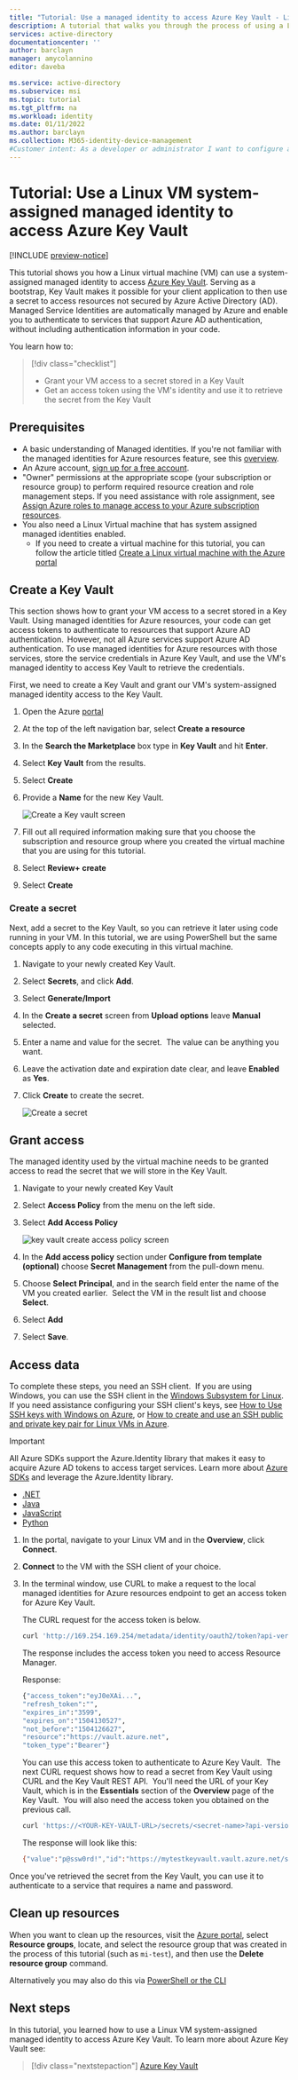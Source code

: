 ```yaml
---
title: "Tutorial: Use a managed identity to access Azure Key Vault - Linux"
description: A tutorial that walks you through the process of using a Linux VM system-assigned managed identity to access Azure Resource Manager.
services: active-directory
documentationcenter: ''
author: barclayn
manager: amycolannino
editor: daveba

ms.service: active-directory
ms.subservice: msi
ms.topic: tutorial
ms.tgt_pltfrm: na
ms.workload: identity
ms.date: 01/11/2022
ms.author: barclayn
ms.collection: M365-identity-device-management
#Customer intent: As a developer or administrator I want to configure a Linux virtual machine to retrieve a secret from key vault using a managed identity and have a simple way to validate my configuration before using it for development
---
```


# Tutorial: Use a Linux VM system-assigned managed identity to access Azure Key Vault 

[!INCLUDE [preview-notice](../../../includes/active-directory-msi-preview-notice.md)]

This tutorial shows you how a Linux virtual machine (VM) can use a system-assigned managed identity to access [Azure Key Vault](../../key-vault/general/overview.md). Serving as a bootstrap, Key Vault makes it possible for your client application to then use a secret to access resources not secured by Azure Active Directory (AD). Managed Service Identities are automatically managed by Azure and enable you to authenticate to services that support Azure AD authentication, without including authentication information in your code.

You learn how to:

> [!div class="checklist"]
> * Grant your VM access to a secret stored in a Key Vault 
> * Get an access token using the VM's identity and use it to retrieve the secret from the Key Vault 
 
## Prerequisites

- A basic understanding of Managed identities. If you're not familiar with the managed identities for Azure resources feature, see this [overview](overview.md). 
- An Azure account, [sign up for a free account](https://azure.microsoft.com/free/).
- "Owner" permissions at the appropriate scope (your subscription or resource group) to perform required resource creation and role management steps. If you need assistance with role assignment, see [Assign Azure roles to manage access to your Azure subscription resources](../../role-based-access-control/role-assignments-portal.md).
- You also need a Linux Virtual machine that has system assigned managed identities enabled.
  - If you need to create  a virtual machine for this tutorial, you can follow the article titled [Create a Linux virtual machine with the Azure portal](../../virtual-machines/linux/quick-create-portal.md#create-virtual-machine)


## Create a Key Vault  

This section shows how to grant your VM access to a secret stored in a Key Vault. Using managed identities for Azure resources, your code can get access tokens to authenticate to resources that support Azure AD authentication.  However, not all Azure services support Azure AD authentication. To use managed identities for Azure resources with those services, store the service credentials in Azure Key Vault, and use the VM's managed identity to access Key Vault to retrieve the credentials.

First, we need to create a Key Vault and grant our VM's system-assigned managed identity access to the Key Vault.

1. Open the Azure [portal](https://portal.azure.com/)
1. At the top of the left navigation bar, select **Create a resource**  
1. In the **Search the Marketplace** box type in **Key Vault** and hit **Enter**.  
1. Select **Key Vault** from the results.
1. Select **Create**
1. Provide a **Name** for the new Key Vault.

    ![Create a Key vault screen](./media/tutorial-linux-vm-access-nonaad/create-key-vault.png)

1. Fill out all required information making sure that you choose the subscription and resource group where you created the virtual machine that you are using for this tutorial.
1. Select **Review+ create**
1. Select **Create**

### Create a secret

Next, add a secret to the Key Vault, so you can retrieve it later using code running in your VM. In this tutorial, we are using PowerShell but the same concepts apply to any code executing in this virtual machine.

1. Navigate to your newly created Key Vault.
1. Select **Secrets**, and click **Add**.
1. Select **Generate/Import**
1. In the **Create a secret** screen from **Upload options** leave **Manual** selected.
1. Enter a name and value for the secret.  The value can be anything you want. 
1. Leave the activation date and expiration date clear, and leave **Enabled** as **Yes**. 
1. Click **Create** to create the secret.

   ![Create a secret](./media/tutorial-linux-vm-access-nonaad/create-secret.png)

## Grant access

The managed identity used by the virtual machine needs to be granted access to read the secret that we will store in the Key Vault.

1. Navigate to your newly created Key Vault
1. Select **Access Policy** from the menu on the left side.
1. Select **Add Access Policy**

   ![key vault create access policy screen](./media/tutorial-linux-vm-access-nonaad/key-vault-access-policy.png)

1. In the **Add access policy** section under **Configure from template (optional)** choose **Secret Management** from the pull-down menu.
1. Choose **Select Principal**, and in the search field enter the name of the VM you created earlier.  Select the VM in the result list and choose **Select**.
1. Select **Add**
1. Select **Save**.

## Access data

To complete these steps, you need an SSH client.  If you are using Windows, you can use the SSH client in the [Windows Subsystem for Linux](/windows/wsl/about). If you need assistance configuring your SSH client's keys, see [How to Use SSH keys with Windows on Azure](../../virtual-machines/linux/ssh-from-windows.md), or [How to create and use an SSH public and private key pair for Linux VMs in Azure](../../virtual-machines/linux/mac-create-ssh-keys.md).

>[!IMPORTANT]
> All Azure SDKs support the Azure.Identity library that makes it easy to acquire Azure AD tokens to access target services. Learn more about [Azure SDKs](https://azure.microsoft.com/downloads/) and leverage the Azure.Identity library.
> - [.NET](/dotnet/api/overview/azure/identity-readme)
> - [Java](/java/api/overview/azure/identity-readme)
> - [JavaScript](/javascript/api/overview/azure/identity-readme)
> - [Python](/python/api/overview/azure/identity-readme)


1. In the portal, navigate to your Linux VM and in the **Overview**, click **Connect**. 
2. **Connect** to the VM with the SSH client of your choice. 
3. In the terminal window, use CURL to make a request to the local managed identities for Azure resources endpoint to get an access token for Azure Key Vault.  
 
 
    The CURL request for the access token is below.  
    
    ```bash
    curl 'http://169.254.169.254/metadata/identity/oauth2/token?api-version=2018-02-01&resource=https%3A%2F%2Fvault.azure.net' -H Metadata:true  
    ```
    The response includes the access token you need to access Resource Manager. 
    
    Response:  
    
    ```bash
    {"access_token":"eyJ0eXAi...",
    "refresh_token":"",
    "expires_in":"3599",
    "expires_on":"1504130527",
    "not_before":"1504126627",
    "resource":"https://vault.azure.net",
    "token_type":"Bearer"} 
    ```
    
    You can use this access token to authenticate to Azure Key Vault.  The next CURL request shows how to read a secret from Key Vault using CURL and the Key Vault REST API.  You'll need the URL of your Key Vault, which is in the **Essentials** section of the **Overview** page of the Key Vault.  You will also need the access token you obtained on the previous call. 
        
    ```bash
    curl 'https://<YOUR-KEY-VAULT-URL>/secrets/<secret-name>?api-version=2016-10-01' -H "Authorization: Bearer <ACCESS TOKEN>" 
    ```
    
    The response will look like this: 
    
    ```bash
    {"value":"p@ssw0rd!","id":"https://mytestkeyvault.vault.azure.net/secrets/MyTestSecret/7c2204c6093c4d859bc5b9eff8f29050","attributes":{"enabled":true,"created":1505088747,"updated":1505088747,"recoveryLevel":"Purgeable"}} 
    ```
    
Once you've retrieved the secret from the Key Vault, you can use it to authenticate to a service that requires a name and password.

## Clean up resources

When you want to clean up the resources, visit the [Azure portal](https://portal.azure.com), select **Resource groups**, locate, and select the resource group that was created in the process of this tutorial (such as `mi-test`), and then use the **Delete resource group** command.

Alternatively you may also do this via [PowerShell or the CLI](../../azure-resource-manager/management/delete-resource-group.md)

## Next steps

In this tutorial, you learned how to use a Linux VM system-assigned managed identity to access Azure Key Vault.  To learn more about Azure Key Vault see:

> [!div class="nextstepaction"]
>[Azure Key Vault](../../key-vault/general/overview.md)
